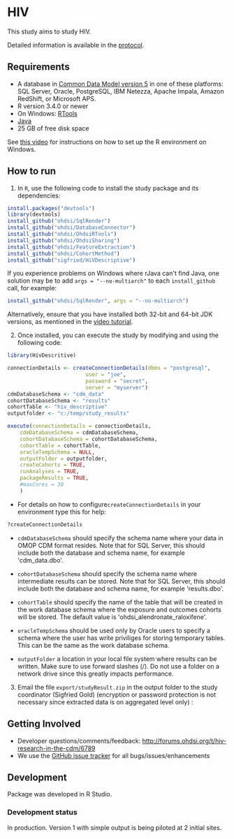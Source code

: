 # HIV


This study aims to study HIV.

Detailed information is available in the [protocol](https://github.com/Sigfried/HivDescriptive/blob/master/extras/HIV_protocol.docx?raw=true).

## Requirements


- A database in [Common Data Model version 5](https://github.com/OHDSI/CommonDataModel) in one of these platforms: SQL Server, Oracle, PostgreSQL, IBM Netezza, Apache Impala, Amazon RedShift, or Microsoft APS.
- R version 3.4.0 or newer
- On Windows: [RTools](http://cran.r-project.org/bin/windows/Rtools/)
- [Java](http://java.com)
- 25 GB of free disk space

See [this video](https://youtu.be/K9_0s2Rchbo) for instructions on how to set up the R environment on Windows.

## How to run



1. In `R`, use the following code to install the study package and its dependencies:
```r
install.packages("devtools")
library(devtools)
install_github("ohdsi/SqlRender")
install_github("ohdsi/DatabaseConnector")
install_github("ohdsi/OhdsiRTools")
install_github("ohdsi/OhdsiSharing")
install_github("ohdsi/FeatureExtraction")
install_github("ohdsi/CohortMethod")
install_github("sigfried/HiVDescriptive")
```

If you experience problems on Windows where rJava can't find Java, one 
solution may be to add `args = "--no-multiarch"` to each `install_github` call, for example:

```r
install_github("ohdsi/SqlRender", args = "--no-multiarch")
```
	
Alternatively, ensure that you have installed both 32-bit and 64-bit JDK versions, as mentioned in the [video tutorial](https://youtu.be/K9_0s2Rchbo).
	
2. Once installed, you can execute the study by modifying and using the following code:
	
```r
library(HivDescritive)

connectionDetails <- createConnectionDetails(dbms = "postgresql",
					     user = "joe",
					     password = "secret",
					     server = "myserver")
cdmDatabaseSchema <- "cdm_data"
cohortDatabaseSchema <- "results"
cohortTable <- "hiv_descriptive"
outputfolder <- "c:/temp/study_results"

execute(connectionDetails = connectionDetails,
	cdmDatabaseSchema = cdmDatabaseSchema,
	cohortDatabaseSchema = cohortDatabaseSchema,
	cohortTable = cohortTable,
	oracleTempSchema = NULL,
	outputFolder = outputfolder,
	createCohorts = TRUE,
	runAnalyses = TRUE,
	packageResults = TRUE,
	#maxCores = 30
	)
```

* For details on how to configure```createConnectionDetails``` in your environment type this for help:
```r
?createConnectionDetails
```

* ```cdmDatabaseSchema``` should specify the schema name where your data in OMOP CDM format resides. Note that for SQL Server, this should include both the database and schema name, for example 'cdm_data.dbo'.
	
* ```cohortDatabaseSchema``` should specify the schema name where intermediate results can be stored. Note that for SQL Server, this should include both the database and schema name, for example 'results.dbo'.
	
* ```cohortTable``` should specify the name of the table that will be created in the work database schema where the exposure and outcomes cohorts will be stored. The default value is 'ohdsi_alendronate_raloxifene'.
	
* ```oracleTempSchema``` should be used only by Oracle users to specify a schema where the user has write priviliges for storing temporary tables. This can be the same as the work database schema.
	
* ```outputFolder``` a location in your local file system where results can be written. Make sure to use forward slashes (/). Do not use a folder on a network drive since this greatly impacts performance. 
	


3. Email the file   ```export/studyResult.zip``` in the output folder to the study coordinator (Sigfried Gold) (encryption or password protection is not necessary since extracted data is on aggregated level only) :

## Getting Involved

* Developer questions/comments/feedback: http://forums.ohdsi.org/t/hiv-research-in-the-cdm/6789
* We use the <a href="../../issues">GitHub issue tracker</a> for all bugs/issues/enhancements


## Development

Package  was developed in R Studio.

### Development status

In production. Version 1 with simple output is being piloted at 2 initial sites.
